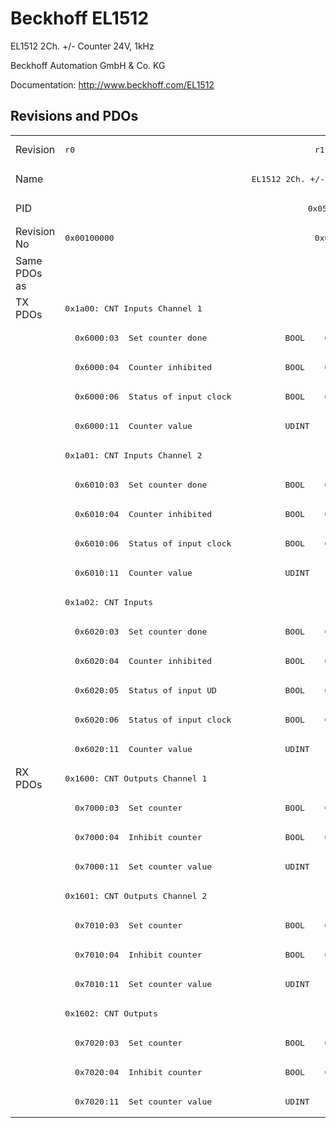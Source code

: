 # Beckhoff EL1512

EL1512 2Ch. +/- Counter 24V, 1kHz

Beckhoff Automation GmbH & Co. KG

Documentation: <a href="http://www.beckhoff.com/EL1512">http://www.beckhoff.com/EL1512</a>

## Revisions and PDOs
<table>
<tr >
<td class="first">Revision</td>
<td ><pre>r0</pre></td>
<td ><pre>r1</pre></td>
<td ><pre>r2</pre></td>
<td ><pre>r3</pre></td>
<td ><pre>r4</pre></td>
<td ><pre>r5</pre></td>
</tr>
<tr >
<td class="first">Name</td>
<td  colspan=6 align="center"><pre>EL1512 2Ch. +/- Counter 24V, 1kHz</pre></td>
</tr>
<tr >
<td class="first">PID</td>
<td  colspan=6 align="center"><pre>0x05e83052</pre></td>
</tr>
<tr >
<td class="first">Revision No</td>
<td ><pre>0x00100000</pre></td>
<td ><pre>0x00110000</pre></td>
<td ><pre>0x00120000</pre></td>
<td ><pre>0x00130000</pre></td>
<td ><pre>0x00140000</pre></td>
<td ><pre>0x00150000</pre></td>
</tr>
<tr >
<td class="first">Same PDOs as</td>
<td  colspan=6 align="center"></td>
</tr>
<tr class="txpdo pdosection">
<td class="first" rowspan=16 valign=top>TX PDOs</td>
<td colspan=6 align="left"><pre>0x1a00: CNT Inputs Channel 1</pre></td>
<td></td>
</tr>
<tr class="txpdo">
<td class="first"><pre>  0x6000:03  Set counter done                BOOL</pre></td>
<td  colspan=5 align="left"><pre>  0x6000:03  Status__Set counter done        BOOL</pre></td>
</tr>
<tr class="txpdo">
<td class="first"><pre>  0x6000:04  Counter inhibited               BOOL</pre></td>
<td  colspan=5 align="left"><pre>  0x6000:04  Status__Counter inhibited       BOOL</pre></td>
</tr>
<tr class="txpdo">
<td class="first"><pre>  0x6000:06  Status of input clock           BOOL</pre></td>
<td  colspan=5 align="left"><pre>  0x6000:06  Status__Status of input clock   BOOL</pre></td>
</tr>
<tr class="txpdo">
<td class="first" colspan=6 align="left"><pre>  0x6000:11  Counter value                   UDINT</pre></td>
</tr>
<tr class="txpdo pdosection">
<td class="first" colspan=6 align="left"><pre>0x1a01: CNT Inputs Channel 2</pre></td>
</tr>
<tr class="txpdo">
<td class="first"><pre>  0x6010:03  Set counter done                BOOL</pre></td>
<td  colspan=5 align="left"><pre>  0x6010:03  Status__Set counter done        BOOL</pre></td>
</tr>
<tr class="txpdo">
<td class="first"><pre>  0x6010:04  Counter inhibited               BOOL</pre></td>
<td  colspan=5 align="left"><pre>  0x6010:04  Status__Counter inhibited       BOOL</pre></td>
</tr>
<tr class="txpdo">
<td class="first"><pre>  0x6010:06  Status of input clock           BOOL</pre></td>
<td  colspan=5 align="left"><pre>  0x6010:06  Status__Status of input clock   BOOL</pre></td>
</tr>
<tr class="txpdo">
<td class="first" colspan=6 align="left"><pre>  0x6010:11  Counter value                   UDINT</pre></td>
</tr>
<tr class="txpdo pdosection">
<td class="first" colspan=6 align="left"><pre>0x1a02: CNT Inputs</pre></td>
</tr>
<tr class="txpdo">
<td class="first"><pre>  0x6020:03  Set counter done                BOOL</pre></td>
<td  colspan=5 align="left"><pre>  0x6020:03  Status__Set counter done        BOOL</pre></td>
</tr>
<tr class="txpdo">
<td class="first"><pre>  0x6020:04  Counter inhibited               BOOL</pre></td>
<td  colspan=5 align="left"><pre>  0x6020:04  Status__Counter inhibited       BOOL</pre></td>
</tr>
<tr class="txpdo">
<td class="first"><pre>  0x6020:05  Status of input UD              BOOL</pre></td>
<td  colspan=5 align="left"><pre>  0x6020:05  Status__Status of input UD      BOOL</pre></td>
</tr>
<tr class="txpdo">
<td class="first"><pre>  0x6020:06  Status of input clock           BOOL</pre></td>
<td  colspan=5 align="left"><pre>  0x6020:06  Status__Status of input clock   BOOL</pre></td>
</tr>
<tr class="txpdo">
<td class="first" colspan=6 align="left"><pre>  0x6020:11  Counter value                   UDINT</pre></td>
</tr>
<tr class="rxpdo pdosection">
<td class="first" rowspan=12 valign=top>RX PDOs</td>
<td colspan=6 align="left"><pre>0x1600: CNT Outputs Channel 1</pre></td>
<td></td>
</tr>
<tr class="rxpdo">
<td class="first"><pre>  0x7000:03  Set counter                     BOOL</pre></td>
<td  colspan=5 align="left"><pre>  0x7000:03  Control__Set counter            BOOL</pre></td>
</tr>
<tr class="rxpdo">
<td class="first"><pre>  0x7000:04  Inhibit counter                 BOOL</pre></td>
<td  colspan=5 align="left"><pre>  0x7000:04  Control__Inhibit counter        BOOL</pre></td>
</tr>
<tr class="rxpdo">
<td class="first" colspan=6 align="left"><pre>  0x7000:11  Set counter value               UDINT</pre></td>
</tr>
<tr class="rxpdo pdosection">
<td class="first" colspan=6 align="left"><pre>0x1601: CNT Outputs Channel 2</pre></td>
</tr>
<tr class="rxpdo">
<td class="first"><pre>  0x7010:03  Set counter                     BOOL</pre></td>
<td  colspan=5 align="left"><pre>  0x7010:03  Control__Set counter            BOOL</pre></td>
</tr>
<tr class="rxpdo">
<td class="first"><pre>  0x7010:04  Inhibit counter                 BOOL</pre></td>
<td  colspan=5 align="left"><pre>  0x7010:04  Control__Inhibit counter        BOOL</pre></td>
</tr>
<tr class="rxpdo">
<td class="first" colspan=6 align="left"><pre>  0x7010:11  Set counter value               UDINT</pre></td>
</tr>
<tr class="rxpdo pdosection">
<td class="first" colspan=6 align="left"><pre>0x1602: CNT Outputs</pre></td>
</tr>
<tr class="rxpdo">
<td class="first"><pre>  0x7020:03  Set counter                     BOOL</pre></td>
<td  colspan=5 align="left"><pre>  0x7020:03  Control__Set counter            BOOL</pre></td>
</tr>
<tr class="rxpdo">
<td class="first"><pre>  0x7020:04  Inhibit counter                 BOOL</pre></td>
<td  colspan=5 align="left"><pre>  0x7020:04  Control__Inhibit counter        BOOL</pre></td>
</tr>
<tr class="rxpdo">
<td class="first" colspan=6 align="left"><pre>  0x7020:11  Set counter value               UDINT</pre></td>
</tr>
</table>
